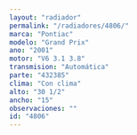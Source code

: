 ```yaml
---
layout: "radiador"
permalink: "/radiadores/4806/"
marca: "Pontiac"
modelo: "Grand Prix"
ano: "2001"
motor: "V6 3.1 3.8"
transmision: "Automática"
parte: "432385"
clima: "Con clima"
alto: "30 1/2"
ancho: "15"
observaciones: ""
id: "4806"
---
```



